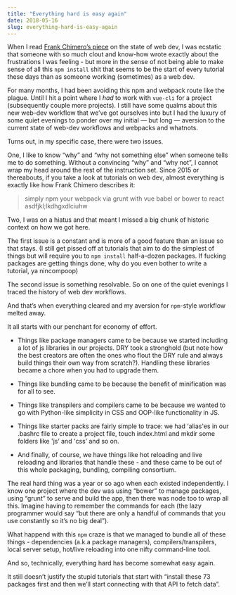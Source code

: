 ```yaml
---
title: "Everything hard is easy again"
date: 2018-05-16
slug: everything-hard-is-easy-again
---
```

When I read [Frank Chimero’s piece](https://frankchimero.com/writing/everything-easy-is-hard-again/) on the state of web dev, I was ecstatic that someone with so much clout and know-how wrote exactly about the frustrations I was feeling - but more in the sense of not being able to make sense of all this `npm install` shit that seems to be the start of every tutorial these days than as someone working (sometimes) as a web dev.

For many months, I had been avoiding this npm and webpack route like the plague. Until I hit a point where I _had_ to work with `vue-cli` for a project (subsequently couple more projects). I still have some qualms about this new web-dev workflow that we’ve got ourselves into but I had the luxury of some quiet evenings to ponder over my initial — but long — aversion to the current state of web-dev workflows and webpacks and whatnots.

Turns out, in my specific case, there were two issues.

One, I like to know “why” and “why not something else” when someone tells me to do something. Without a convincing “why” and “why not”, I cannot wrap my head around the rest of the instruction set. Since 2015 or thereabouts, if you take a look at tutorials on web dev, almost everything is exactly like how Frank Chimero describes it:

> simply npm your webpack via grunt with vue babel or bower to react asdfjkl;lkdhgxdlciuhw

Two, I was on a hiatus and that meant I missed a big chunk of historic context on how we got here.

The first issue is a constant and is more of a good feature than an issue so that stays. (I still get pissed off at tutorials that aim to do the simplest of things but will require you to `npm install` half-a-dozen packages. If fucking packages are getting things done, why do you even bother to write a tutorial, ya nincompoop)

The second issue is something resolvable. So on one of the quiet evenings I traced the history of web dev workflows.

And that’s when everything cleared and my aversion for `npm`\-style workflow melted away.

It all starts with our penchant for economy of effort.

*   Things like package managers came to be because we started including a lot of js libraries in our projects. DRY took a stronghold (but note how the best creators are often the ones who flout the DRY rule and always build things their own way from scratch?). Handling these libraries became a chore when you had to upgrade them.
    
*   Things like bundling came to be because the benefit of minification was for all to see.
    
*   Things like transpilers and compilers came to be because we wanted to go with Python-like simplicity in CSS and OOP-like functionality in JS.
    
*   Things like starter packs are fairly simple to trace: we had ‘alias'es in our .bashrc file to create a project file, touch index.html and mkdir some folders like 'js’ and 'css’ and so on.
    
*   And finally, of course, we have things like hot reloading and live reloading and libraries that handle these - and these came to be out of this whole packaging, bundling, compiling consortium.
    

The real hard thing was a year or so ago when each existed independently. I know one project where the dev was using “bower” to manage packages, using “grunt” to serve and build the app, then there was node too to wrap all this. Imagine having to remember the commands for each (the lazy programmer would say “but there are only a handful of commands that you use constantly so it’s no big deal”).

What happend with this `npm` craze is that we managed to bundle all of these things - dependencies (a.k.a package managers), compilers/transpilers, local server setup, hot/live reloading into one nifty command-line tool.

And so, technically, everything hard has become somewhat easy again.

It still doesn’t justify the stupid tutorials that start with “install these 73 packages first and then we’ll start connecting with that API to fetch data”.